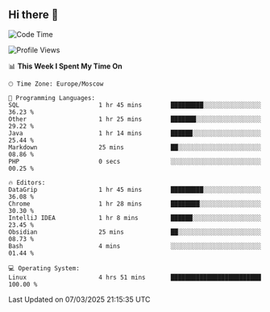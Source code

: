## Hi there 👋
<!--START_SECTION:waka-->
![Code Time](http://img.shields.io/badge/Code%20Time-4%2C777%20hrs%2042%20mins-blue)

![Profile Views](http://img.shields.io/badge/Profile%20Views-4-blue)

📊 **This Week I Spent My Time On** 

```text
🕑︎ Time Zone: Europe/Moscow

💬 Programming Languages: 
SQL                      1 hr 45 mins        █████████░░░░░░░░░░░░░░░░   36.23 % 
Other                    1 hr 25 mins        ███████░░░░░░░░░░░░░░░░░░   29.22 % 
Java                     1 hr 14 mins        ██████░░░░░░░░░░░░░░░░░░░   25.44 % 
Markdown                 25 mins             ██░░░░░░░░░░░░░░░░░░░░░░░   08.86 % 
PHP                      0 secs              ░░░░░░░░░░░░░░░░░░░░░░░░░   00.25 % 

🔥 Editors: 
DataGrip                 1 hr 45 mins        █████████░░░░░░░░░░░░░░░░   36.08 % 
Chrome                   1 hr 28 mins        ████████░░░░░░░░░░░░░░░░░   30.30 % 
IntelliJ IDEA            1 hr 8 mins         ██████░░░░░░░░░░░░░░░░░░░   23.45 % 
Obsidian                 25 mins             ██░░░░░░░░░░░░░░░░░░░░░░░   08.73 % 
Bash                     4 mins              ░░░░░░░░░░░░░░░░░░░░░░░░░   01.44 % 

💻 Operating System: 
Linux                    4 hrs 51 mins       █████████████████████████   100.00 % 
```


 Last Updated on 07/03/2025 21:15:35 UTC
<!--END_SECTION:waka-->
<!--
**w3ll1ngt/w3ll1ngt** is a ✨ _special_ ✨ repository because its `README.md` (this file) appears on your GitHub profile.

Here are some ideas to get you started:

- 🔭 I’m currently working on ...
- 🌱 I’m currently learning ...
- 👯 I’m looking to collaborate on ...
- 🤔 I’m looking for help with ...
- 💬 Ask me about ...
- 📫 How to reach me: ...
- 😄 Pronouns: ...
- ⚡ Fun fact: ...
-->

